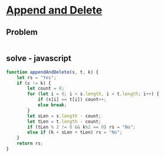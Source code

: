 # [Append and Delete](https://www.hackerrank.com/challenges/append-and-delete/problem)
## Problem
```

```

## solve - javascript
```javascript
function appendAndDelete(s, t, k) {
    let rs = "Yes";
    if (s != k) {
        let count = 0;
        for (let i = 0; i < s.length, i < t.length; i++) {
            if (s[i] == t[i]) count++;
            else break;
        }
        let sLen = s.length - count;
        let tLen = t.length - count;
        if (tLen % 2 != 0 && k%2 == 0) rs = "No";
        else if (k < sLen + tLen) rs = "No";
    }
    return rs;
}
```
